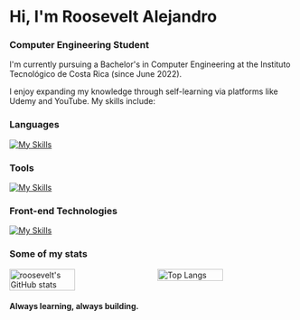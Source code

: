 # Hi, I'm Roosevelt Alejandro

### Computer Engineering Student


I'm currently pursuing a Bachelor's in Computer Engineering at the Instituto Tecnológico de Costa Rica (since June 2022).

I enjoy expanding my knowledge through self-learning via platforms like Udemy and YouTube. My skills include:

<h3 align="left">Languages</h3>

[![My Skills](https://skillicons.dev/icons?i=cpp,py,java,javascript)](https://skillicons.dev)

<h3 align="left">Tools</h3>

[![My Skills](https://skillicons.dev/icons?i=git,linux,ubuntu,vscode,nodejs,mysql,latex)](https://skillicons.dev)

<h3 align="left">Front-end Technologies</h3>

[![My Skills](https://skillicons.dev/icons?i=html,css,react)](https://skillicons.dev)



### Some of my stats

<div style="display: flex; justify-content: space-between;">
  <img src="https://github-readme-stats.vercel.app/api?username=rooseveltalej&theme=dracula&rank_icon=github&show_icons=true" alt="roosevelt's GitHub stats" style="width: 48%;" />
  <img src="https://github-readme-stats.vercel.app/api/top-langs/?username=rooseveltalej&hide_progress=false&theme=dracula&layout=compact" alt="Top Langs" style="width: 48%;" />
</div>



#### Always learning, always building.
